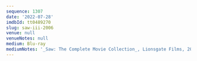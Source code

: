 ```yaml
---
sequence: 1307
date: '2022-07-28'
imdbId: tt0489270
slug: saw-iii-2006
venue: null
venueNotes: null
medium: Blu-ray
mediumNotes: '_Saw: The Complete Movie Collection_, Lionsgate Films, 2014'
---
```



